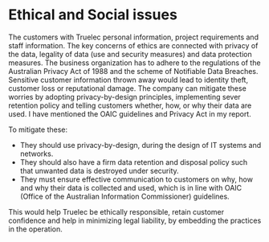 ﻿# **Ethical and Social issues**
The customers with Truelec personal information, project requirements and staff information. The key concerns of ethics are connected with privacy of the data, legality of data (use and security measures) and data protection measures. The business organization has to adhere to the regulations of the Australian Privacy Act of 1988 and the scheme of Notifiable Data Breaches. Sensitive customer information thrown away would lead to identity theft, customer loss or reputational damage. The company can mitigate these worries by adopting privacy-by-design principles, implementing sever retention policy and telling customers whether, how, or why their data are used. I have mentioned the OAIC guidelines and Privacy Act in my report.

To mitigate these:

- They should use privacy-by-design, during the design of IT systems and networks.
- They should also have a firm data retention and disposal policy such that unwanted data is destroyed under security.
- They must ensure effective communication to customers on why, how and why their data is collected and used, which is in line with OAIC (Office of the Australian Information Commissioner) guidelines.

This would help Truelec be ethically responsible, retain customer confidence and help in minimizing legal liability, by embedding the practices in the operation.


